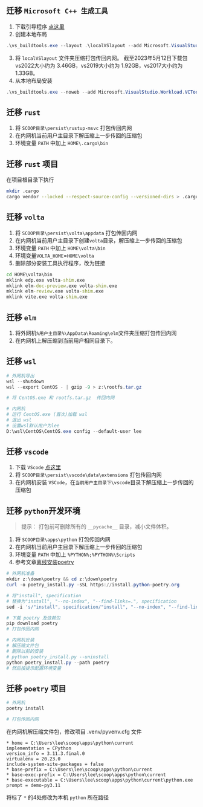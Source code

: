 
## 迁移 `Microsoft C++ 生成工具`

1. 下载引导程序 [点这里](https://visualstudio.microsoft.com/visual-cpp-build-tools/)
2. 创建本地布局
```powershell
.\vs_buildtools.exe --layout .\localVSlayout --add Microsoft.VisualStudio.Workload.VCTools --includeRecommended --lang en-US
```
3. 将 `localVSlayout` 文件夹压缩打包传回内网。
   截至2023年5月12日下载包vs2022大小约为 3.46GB，vs2019大小约为 1.92GB，vs2017大小约为 1.33GB。
4. 从本地布局安装
```powershell
.\vs_buildtools.exe --noweb --add Microsoft.VisualStudio.Workload.VCTools --includeRecommended
```

## 迁移 `rust`

1.  将 `SCOOP目录\persist\rustup-msvc` 打包传回内网
2.  在内网机当前用户主目录下解压缩上一步传回的压缩包
3.  环境变量 `PATH` 中加上 `HOME\.cargo\bin`

## 迁移 `rust` 项目

在项目根目录下执行
```bash
mkdir .cargo
cargo vendor --locked --respect-source-config --versioned-dirs > .cargo/config.toml
```

## 迁移 `volta`

1. 将 `SCOOP目录\persist\volta\appdata` 打包传回内网
2. 在内网机当前用户主目录下创建`volta`目录，解压缩上一步传回的压缩包
3. 环境变量 `PATH` 中加上 `HOME\volta\bin`
4. 环境变量`VOLTA_HOME`=`HOME\volta`
5. 删除部分安装工具执行程序，改为链接
```cmd
cd HOME\volta\bin
mklink edp.exe volta-shim.exe
mklink elm-doc-preview.exe volta-shim.exe
mklink elm-review.exe volta-shim.exe
mklink vite.exe volta-shim.exe
```

## 迁移 `elm`

1. 将外网机`%用户主目录%\AppData\Roaming\elm`文件夹压缩打包传回内网
2. 在内网机上解压缩到当前用户相同目录下。

## 迁移 `wsl`

```powershell
# 外网机导出
wsl --shutdown  
wsl --export CentOS - | gzip -9 > z:\rootfs.tar.gz

# 将 CentOS.exe 和 rootfs.tar.gz  传回内网

# 内网机
# 运行 CentOS.exe (首次)加载 wsl
# 退出 wsl
# 设置wsl默认用户为lee  
D:\wsl\CentOS\CentOS.exe config --default-user lee
```

## 迁移 `vscode`

1.  下载 `VScode` [点这里](https://code.visualstudio.com/Download)
2.  将 `SCOOP目录\persist\vscode\data\extensions` 打包传回内网
3.  在内网机安装 `VSCode`，在`当前用户主目录下\vscode`目录下解压缩上一步传回的压缩包

## 迁移 `python`开发环境

> 提示： 打包前可删除所有的 `__pycache__` 目录，减小文件体积。

1. 将 `SCOOP目录\apps\python` 打包传回内网
2. 在内网机当前用户主目录下解压缩上一步传回的压缩包
3. 环境变量 `PATH` 中加上 `%PYTHON%;%PYTHON%\Scripts`
4. 参考文章[离线安装poetry](https://labdmitriy.github.io/blog/poetry-installation-offline/)
```powershell
# 外网机准备
mkdir z:\down\poetry && cd z:\down\poetry
curl -o poetry_install.py -sSL https://install.python-poetry.org

# 将"install", specification
# 替换为"install", "--no-index", "--find-links=.", specification
sed -i 's/"install", specification/"install", "--no-index", "--find-links=.", specification/g' poetry_install.py

# 下载 poetry 及依赖包
pip download poetry
# 打包传回内网

# 内网机安装
# 解压缩文件包
# 删除以前的安装
# python poetry_install.py --uninstall
python poetry_install.py --path poetry
# 然后按提示配置环境变量
```

## 迁移 `poetry` 项目
```bash
# 外网机
poetry install

# 打包传回内网
```

在内网机解压缩文件包，修改项目 .venv/pyvenv.cfg 文件
```
* home = C:\Users\lee\scoop\apps\python\current
implementation = CPython
version_info = 3.11.3.final.0
virtualenv = 20.23.0
include-system-site-packages = false
* base-prefix = C:\Users\lee\scoop\apps\python\current
* base-exec-prefix = C:\Users\lee\scoop\apps\python\current
* base-executable = C:\Users\lee\scoop\apps\python\current\python.exe
prompt = demo-py3.11
```
将标了 `*` 的4处修改为本机 `python` 所在路径
